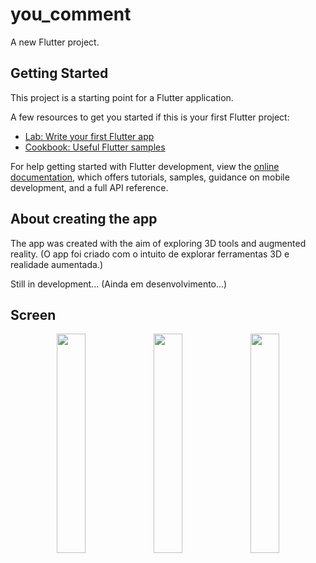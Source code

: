 # you_comment

A new Flutter project.

## Getting Started

This project is a starting point for a Flutter application.

A few resources to get you started if this is your first Flutter project:

- [Lab: Write your first Flutter app](https://docs.flutter.dev/get-started/codelab)
- [Cookbook: Useful Flutter samples](https://docs.flutter.dev/cookbook)

For help getting started with Flutter development, view the
[online documentation](https://docs.flutter.dev/), which offers tutorials,
samples, guidance on mobile development, and a full API reference.

## About creating the app

The app was created with the aim of exploring 3D tools and augmented reality. (O app foi criado com o intuito de explorar ferramentas 3D e realidade aumentada.)

Still in development...
(Ainda em desenvolvimento...)

## Screen

<p align="center">
  <img src="https://i.imgur.com/JdBb0sx.jpg" width="30%">
  <img src="https://i.imgur.com/eREsVyS.jpg" width="30%">
  <img src="https://i.imgur.com/zedmFTC.jpg" width="30%">
</p>

  
